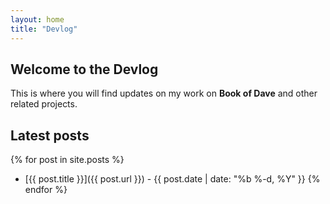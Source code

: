 ```yaml
---
layout: home
title: "Devlog"
---
```


## Welcome to the Devlog

This is where you will find updates on my work on **Book of Dave** and other related projects.

## Latest posts

{% for post in site.posts %}
- [{{ post.title }}]({{ post.url }}) - {{ post.date | date: "%b %-d, %Y" }}
{% endfor %}
